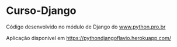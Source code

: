 # Curso-Django
Código desenvolvido no módulo de Django do www.python.pro.br

Aplicação disponivel em  https://pythondjangoflavio.herokuapp.com/ 